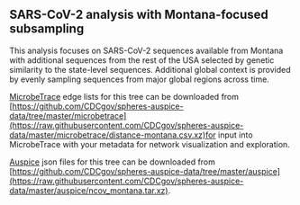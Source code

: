 ## SARS-CoV-2 analysis with Montana-focused subsampling
This analysis focuses on SARS-CoV-2 sequences available from Montana with additional sequences from the rest of the USA selected by genetic similarity to the state-level sequences. Additional global context is provided by evenly sampling sequences from major global regions across time.

[MicrobeTrace](https://microbetrace.cdc.gov/MicrobeTrace/) edge lists for this tree can be downloaded from [https://github.com/CDCgov/spheres-auspice-data/tree/master/microbetrace](https://raw.githubusercontent.com/CDCgov/spheres-auspice-data/master/microbetrace/distance-montana.csv.xz)for input into MicrobeTrace with your metadata for network visualization and exploration.

[Auspice](https://auspice.us/) json files for this tree can be downloaded from [https://github.com/CDCgov/spheres-auspice-data/tree/master/auspice](https://raw.githubusercontent.com/CDCgov/spheres-auspice-data/master/auspice/ncov_montana.tar.xz).

